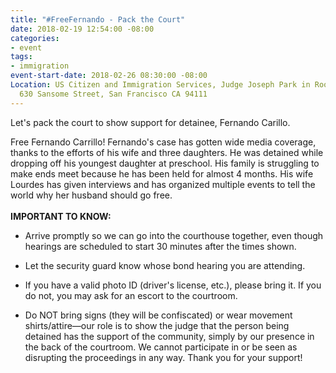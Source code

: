 ```yaml
---
title: "#FreeFernando - Pack the Court"
date: 2018-02-19 12:54:00 -08:00
categories:
- event
tags:
- immigration
event-start-date: 2018-02-26 08:30:00 -08:00
Location: US Citizen and Immigration Services, Judge Joseph Park in Room 9 (4th floor),
  630 Sansome Street, San Francisco CA 94111
---
```


Let's pack the court to show support for detainee, Fernando Carillo.

Free Fernando Carrillo! Fernando's case has gotten wide media coverage, thanks to the efforts of his wife and three daughters. He was detained while dropping off his youngest daughter at preschool. His family is struggling to make ends meet because he has been held for almost 4 months. His wife Lourdes has given interviews and has organized multiple events to tell the world why her husband should go free.\
\
**IMPORTANT TO KNOW:**

* Arrive promptly so we can go into the courthouse together, even though hearings are scheduled to start 30 minutes after the times shown.

* Let the security guard know whose bond hearing you are attending.

* If you have a valid photo ID (driver's license, etc.), please bring it. If you do not, you may ask for an escort to the courtroom.

* Do NOT bring signs (they will be confiscated) or wear movement shirts/attire—our role is to show the judge that the person being detained has the support of the community, simply by our presence in the back of the courtroom. We cannot participate in or be seen as disrupting the proceedings in any way. Thank you for your support!